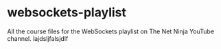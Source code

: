# websockets-playlist
All the course files for the WebSockets playlist on The Net Ninja YouTube channel.
lajdsljfalsjdlf